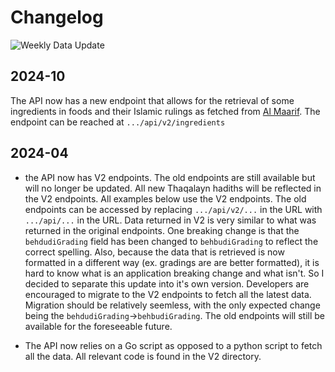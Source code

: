 # Changelog 

![Weekly Data Update](https://github.com/mohammedarab1/ThaqalaynAPI/actions/workflows/main.yml/badge.svg)


## 2024-10

The API now has a new endpoint that allows for the retrieval of some ingredients in foods and their Islamic rulings as fetched from [Al Maarif](https://al-m.ca/halalguide/). The endpoint can be reached at `.../api/v2/ingredients`


## 2024-04

- the API now has V2 endpoints. The old endpoints are still available but will no longer be updated. All new Thaqalayn hadiths will be reflected in the V2 endpoints. All examples below use the V2 endpoints. The old endpoints can be accessed by replacing `.../api/v2/...` in the URL with `.../api/...` in the URL. Data returned in V2 is very similar to what was returned in the original endpoints. One breaking change is that the `behdudiGrading` field has been changed to `behbudiGrading` to reflect the correct spelling. Also, because the data that is retrieved is now formatted in a different way (ex. gradings are are better formatted), it is hard to know what is an application breaking change and what isn't. So I decided to separate this update into it's own version. Developers are encouraged to migrate to the V2 endpoints to fetch all the latest data. Migration should be relatively seemless, with the only expected change being the `behdudiGrading`->`behbudiGrading`. The old endpoints will still be available for the foreseeable future.

- The API now relies on a Go script as opposed to a python script to fetch all the data. All relevant code is found in the V2 directory.